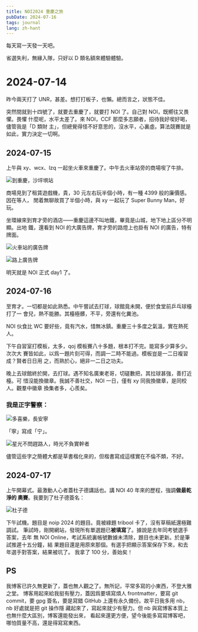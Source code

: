 ```yaml
---
title: NOI2024 重慶之旅
pubDate: 2024-07-16
tags: journal
lang: zh-hant
---
```


每天寫一天發一天吧。

省選失利，無緣入隊，只好以 D 類名額來體驗體驗。

# 2024-07-14

昨今兩天打了 UNR，甚差。想打打板子，也懶。總而言之，狀態不佳。

突然間就到十四號了，就要去重慶了，就要打 NOI 了。自己對 NOI，既嚮往又畏懼。畏懼
什麼呢，水平太差了。來 NOI，CCF 那麼多志願者，招待我好喫好喝，儘管我是「D 類財
主」，但總覺得怪不好意思的，沒水平，心裏虛。算法競賽就是如此，實力決定一切啊。

## 2024-07-15

上午與 xy、wcx、lzq 一起坐火車來重慶了。中午去火車站旁的商場喫了牛排。

![到重慶，沙坪埧站](/assets/images/train-4a517082.jpg)

商場見到了租賃遊戲機，貴，30 元左右玩半個小時，有一種 4399 般的廉價感。因在等人，
閒着無聊故買了半個小時，與 xy 一起玩了 Super Bunny Man，好玩。

坐環線來到育才旁的酒店——重慶這邊不叫地鐵，畢竟是山城，地下地上區分不明顯。出地
鐵，還看到 NOI 的大廣告牌，育才旁的路燈上也掛有 NOI 的廣告，特有牌面。

![火車站的廣告牌](/assets/images/ad1-ee3743f7.jpg)

![路上廣告牌](/assets/images/ad2-a9e1d1a4.jpg)

明天就是 NOI 正式 day1 了。

## 2024-07-16

至育才。一切都是如此熟悉。中午嘗試去打球，球館竟未開，便於食堂前乒乓球檯打了一
會兒，熱不能勝。其檯極髒，不平，旁還有化糞池。

NOI 伙食比 WC 要好些，竟有汽水，惜無冰鎮。重慶三十多度之氣溫，實在熱死人。

下午自習室打模板，太多，qoj 模板賽八十多題，根本打不完。能寫多少算多少。次次大
賽皆如此，以爲一題片刻可得，而調一二時不能過。模板豈是一二日複習成？賢者日日用
之，而熟於心，絕非一二日之功夫。

晚上去球館終於開，去打球。遇不知名廣東老哥，切磋數把，其拉球甚強，善打近檯。可
惜沒能換徽章。我誠不善社交，NOI 一日，僅有 xy 同我換徽章，是同校人。觀羣中徽章
換集者多，心羨矣。

### 我是正字警察：

![多喜樂，長安寧](/assets/images/typo1-55ed5e43.jpg)

「寧」寫成「宁」。

![星光不問趕路人，時光不負實幹者](/assets/images/typo2-542d7e9b.jpg)

儘管這些字之簡體大都是草書楷化來的，但楷書寫成這樣實在不倫不類，不好。

## 2024-07-17

上午開幕式。最激動人心者蓋杜子德講話也。講 NOI 40 年來的歷程，強調**做最乾淨的
奧賽**。我要到了杜子德簽名：

![杜子德](/assets/images/sign-39f1e057.jpg)

下午試機。題目是 noip 2024 的題目。竟被綠題 tribool 卡了，沒有草稿紙還極難調試。
筆試時，剛開網站，發現所有單選題已**被填寫**了。據說是去年同考號選手答案，去年
無 NOI Online，考試系統裏帳號數據未清除，題目也未更新。於是筆試推遲十五分鐘，結
果題目還是用原來那個。有選手把顯示答案保存下來，和去年選手對答案，結果被坑了。
我拿了 100 分，善始矣！

## PS

我博客已許久無更新了，蓋也無人觀之了。無所記，平常多寫的小東西，不登大雅之堂。
博客用起來給我挺有壓力，蓋因爲要填寫煩人 frontmatter，要寫 git commit，要 gpg
簽名，要是寫錯 GitHub 上還有永久備份。故平日我多用 nb，nb 好處就是把 git 操作隱
藏起來了，寫起來就少有壓力。但 nb 與寫博客本質上也無什麼大區別，博客還能發出來，
看起來還更方便，望今後能多寫寫博客吧，哪怕質量不高，還是得寫寫東西。
